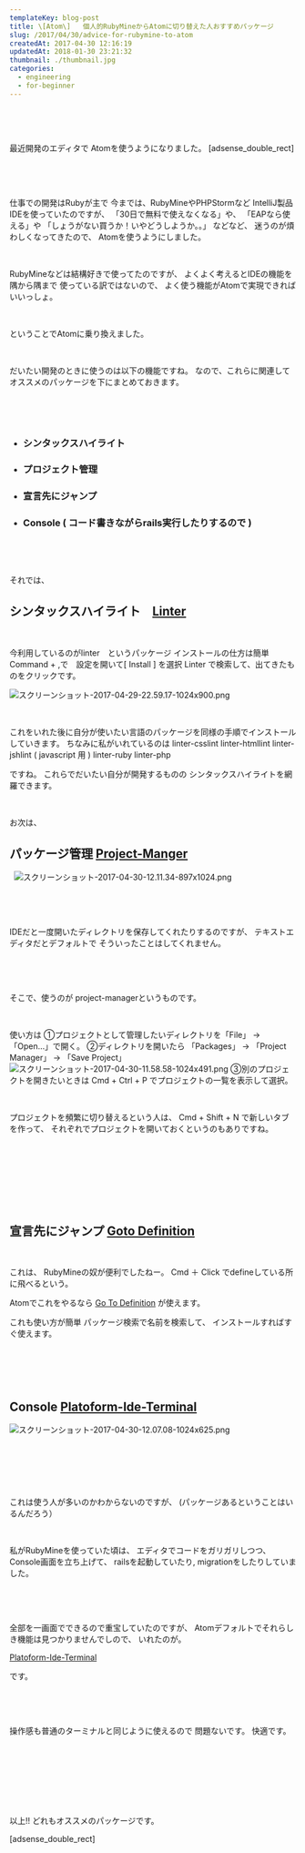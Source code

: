 ```yaml
---
templateKey: blog-post
title: \[Atom\]   個人的RubyMineからAtomに切り替えた人おすすめパッケージ
slug: /2017/04/30/advice-for-rubymine-to-atom
createdAt: 2017-04-30 12:16:19
updatedAt: 2018-01-30 23:21:32
thumbnail: ./thumbnail.jpg
categories: 
  - engineering
  - for-beginner
---
```


&nbsp;

&nbsp;

最近開発のエディタで
Atomを使うようになりました。
[adsense_double_rect]

&nbsp;

&nbsp;

仕事での開発はRubyが主で
今までは、RubyMineやPHPStormなど
IntelliJ製品IDEを使っていたのですが、
「30日で無料で使えなくなる」や、
「EAPなら使える」や
「しょうがない買うか！いやどうしようか。。」
などなど、
迷うのが煩わしくなってきたので、
Atomを使うようにしました。

&nbsp;

RubyMineなどは結構好きで使ってたのですが、
よくよく考えるとIDEの機能を隅から隅まで
使っている訳ではないので、
よく使う機能がAtomで実現できればいいっしょ。

&nbsp;

ということでAtomに乗り換えました。

&nbsp;

だいたい開発のときに使うのは以下の機能ですね。
なので、これらに関連してオススメのパッケージを下にまとめておきます。

&nbsp;

&nbsp;
<ul class="cool-list">
 	<li>
<h3>シンタックスハイライト</h3>
</li>
 	<li>
<h3>プロジェクト管理</h3>
</li>
 	<li>
<h3>宣言先にジャンプ</h3>
</li>
 	<li>
<h3>Console ( コード書きながらrails実行したりするので )</h3>
</li>
</ul>
&nbsp;

&nbsp;

それでは、
<h2></h2>
<h2></h2>
<h2 class="chapter">シンタックスハイライト　<a href="https://atom.io/packages/linter">Linter</a></h2>
&nbsp;

今利用しているのがlinter　というパッケージ
インストールの仕方は簡単 Command + ,で　設定を開いて[ Install ] を選択
Linter で検索して、出てきたものをクリックです。

<img class="post-image" src="./スクリーンショット-2017-04-29-22.59.17-1024x900.png" alt="スクリーンショット-2017-04-29-22.59.17-1024x900.png"/>

&nbsp;

これをいれた後に自分が使いたい言語のパッケージを同様の手順でインストールしていきます。
ちなみに私がいれているのは
linter-csslint
linter-htmllint
linter-jshlint ( javascript 用 )
linter-ruby
linter-php

ですね。
これらでだいたい自分が開発するものの
シンタックスハイライトを網羅できます。

&nbsp;

お次は、
<h2></h2>
<h2 class="chapter">パッケージ管理 <a href="https://atom.io/packages/project-manager">Project-Manger</a></h2>
&nbsp;

<img class="post-image" src="./スクリーンショット-2017-04-30-12.11.34-897x1024.png" alt="スクリーンショット-2017-04-30-12.11.34-897x1024.png"/>

&nbsp;

&nbsp;

IDEだと一度開いたディレクトリを保存してくれたりするのですが、
テキストエディタだとデフォルトで
そういったことはしてくれません。

&nbsp;

&nbsp;

そこで、使うのが
project-managerというものです。

&nbsp;

使い方は
①プロジェクトとして管理したいディレクトリを「File」 -> 「Open...」で開く。
②ディレクトリを開いたら
「Packages」 -> 「Project Manager」 -> 「Save Project」
<img class="post-image" src="./スクリーンショット-2017-04-30-11.58.58-1024x491.png" alt="スクリーンショット-2017-04-30-11.58.58-1024x491.png"/>
③別のプロジェクトを開きたいときは Cmd + Ctrl + P
でプロジェクトの一覧を表示して選択。

&nbsp;

プロジェクトを頻繁に切り替えるという人は、
Cmd + Shift + N で新しいタブを作って、
それぞれでプロジェクトを開いておくというのもありですね。

&nbsp;

&nbsp;

&nbsp;

&nbsp;
<h2 class="chapter">宣言先にジャンプ <a href="https://atom.io/packages/goto-definition">Goto Definition</a></h2>
&nbsp;

これは、
RubyMineの奴が便利でしたねー。
Cmd ＋ Click でdefineしている所に飛べるという。

Atomでこれをやるなら
<a href="https://atom.io/packages/goto-definition">Go To Definition</a>
が使えます。

これも使い方が簡単 パッケージ検索で名前を検索して、
インストールすればすぐ使えます。
<h2></h2>
<h2></h2>
&nbsp;

&nbsp;
<h2 class="chapter">Console <a href="https://atom.io/packages/platformio-ide-terminal">Platoform-Ide-Terminal</a></h2>
<img class="post-image" src="./スクリーンショット-2017-04-30-12.07.08-1024x625.png" alt="スクリーンショット-2017-04-30-12.07.08-1024x625.png"/>

&nbsp;

&nbsp;

&nbsp;

これは使う人が多いのかわからないのですが、
(パッケージあるということはいるんだろう）

&nbsp;

私がRubyMineを使っていた頃は、
エディタでコードをガリガリしつつ、
Console画面を立ち上げて、
railsを起動していたり,
migrationをしたりしていました。

&nbsp;

&nbsp;

全部を一画面でできるので重宝していたのですが、
Atomデフォルトでそれらしき機能は見つかりませんでしので、
いれたのが。

<a href="https://atom.io/packages/platformio-ide-terminal">Platoform-Ide-Terminal</a>

です。

&nbsp;

&nbsp;

操作感も普通のターミナルと同じように使えるので
問題ないです。
快適です。

&nbsp;

&nbsp;

&nbsp;

&nbsp;

以上!!
どれもオススメのパッケージです。

[adsense_double_rect]
